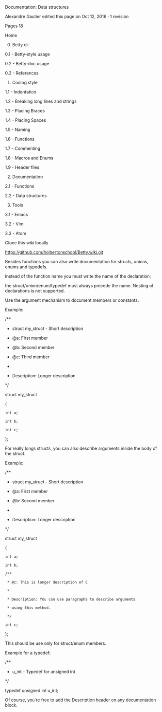 Documentation: Data structures

Alexandre Gautier edited this page on Oct 12, 2016 · 1 revision

 Pages 18

Home

0. Betty cli

0.1 - Betty-style usage



0.2 - Betty-doc usage



0.3 - References



1. Coding style

1.1 - Indentation



1.2 - Breaking long lines and strings



1.3 - Placing Braces



1.4 - Placing Spaces



1.5 - Naming



1.6 - Functions



1.7 - Commenting



1.8 - Macros and Enums



1.9 - Header files



2. Documentation

2.1 - Functions



2.2 - Data structures



3. Tools

3.1 - Emacs



3.2 - Vim



3.3 - Atom



Clone this wiki locally

https://github.com/holbertonschool/Betty.wiki.git

Besides functions you can also write documentation for structs, unions, enums and typedefs.

Instead of the function name you must write the name of the declaration;

the struct/union/enum/typedef must always precede the name. Nesting of declarations is not supported.

Use the argument mechanism to document members or constants.



Example:



/**

 * struct my_struct - Short description

 * @a: First member

 * @b: Second member

 * @c: Third member

 *

 * Description: Longer description

 */

struct my_struct

{

	int a;

	int b;

	int c;

};

For really longs structs, you can also describe arguments inside the body of the struct.



Example:



/**

 * struct my_struct - Short description

 * @a: First member

 * @b: Second member

 *

 * Description: Longer description

 */

struct my_struct

{

	int a;

	int b;

	/**

	 * @c: This is longer description of C

	 *

	 * Description: You can use paragraphs to describe arguments

	 * using this method.

	 */

	int c;

};

This should be use only for struct/enum members.



Example for a typedef:



/**

 * u_int - Typedef for unsigned int

 */

typedef unsigned int u_int;

Of course, you're free to add the Description header on any documentation block.




